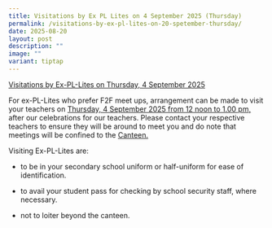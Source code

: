 ```yaml
---
title: Visitations by Ex PL Lites on 4 September 2025 (Thursday)
permalink: /visitations-by-ex-pl-lites-on-20-spetember-thursday/
date: 2025-08-20
layout: post
description: ""
image: ""
variant: tiptap
---
```

<p><u>Visitations by Ex-PL-Lites on Thursday, 4 September 2025</u>
</p>
<p>For ex-PL-Lites who prefer F2F meet ups, arrangement can be made to visit
your teachers on <u>Thursday, 4 September 2025 from 12 noon to 1.00 pm,</u> after
our celebrations for our teachers. Please contact your respective teachers
to ensure they will be around to meet you and do note that meetings will
be confined to the <u>Canteen.</u>
</p>
<p>Visiting Ex-PL-Lites are:</p>
<ul data-tight="true" class="tight">
<li>
<p>to be in your secondary school uniform or half-uniform for ease of identification.</p>
</li>
<li>
<p>to avail your student pass for checking by school security staff, where
necessary.</p>
</li>
<li>
<p>not to loiter beyond the canteen.</p>
</li>
</ul>
<p></p>